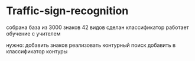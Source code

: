 # Traffic-sign-recognition

собрана база из 3000 знаков 42 видов
сделан классификатор
работает обучение с учителем

нужно:
добавить знаков
реализовать контурный поиск
добавить в классификатор контуры
